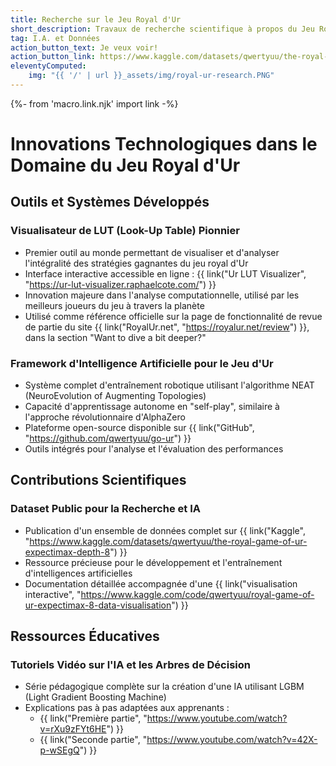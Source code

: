 ```yaml
---
title: Recherche sur le Jeu Royal d'Ur
short_description: Travaux de recherche scientifique à propos du Jeu Royal d'Ur
tag: I.A. et Données
action_button_text: Je veux voir!
action_button_link: https://www.kaggle.com/datasets/qwertyuu/the-royal-game-of-ur-expectimax-depth-8
eleventyComputed:
    img: "{{ '/' | url }}_assets/img/royal-ur-research.PNG"
---
```


{%- from 'macro.link.njk' import link -%}


# Innovations Technologiques dans le Domaine du Jeu Royal d'Ur

## Outils et Systèmes Développés

### Visualisateur de LUT (Look-Up Table) Pionnier
- Premier outil au monde permettant de visualiser et d'analyser l'intégralité des stratégies gagnantes du jeu royal d'Ur
- Interface interactive accessible en ligne : {{ link("Ur LUT Visualizer", "https://ur-lut-visualizer.raphaelcote.com/") }}
- Innovation majeure dans l'analyse computationnelle, utilisé par les meilleurs joueurs du jeu à travers la planète
- Utilisé comme référence officielle sur la page de fonctionnalité de revue de partie du site {{ link("RoyalUr.net", "https://royalur.net/review") }}, dans la section "Want to dive a bit deeper?"

### Framework d'Intelligence Artificielle pour le Jeu d'Ur
- Système complet d'entraînement robotique utilisant l'algorithme NEAT (NeuroEvolution of Augmenting Topologies)
- Capacité d'apprentissage autonome en "self-play", similaire à l'approche révolutionnaire d'AlphaZero
- Plateforme open-source disponible sur {{ link("GitHub", "https://github.com/qwertyuu/go-ur") }}
- Outils intégrés pour l'analyse et l'évaluation des performances

## Contributions Scientifiques

### Dataset Public pour la Recherche et IA
- Publication d'un ensemble de données complet sur {{ link("Kaggle", "https://www.kaggle.com/datasets/qwertyuu/the-royal-game-of-ur-expectimax-depth-8") }}
- Ressource précieuse pour le développement et l'entraînement d'intelligences artificielles
- Documentation détaillée accompagnée d'une {{ link("visualisation interactive", "https://www.kaggle.com/code/qwertyuu/royal-game-of-ur-expectimax-8-data-visualisation") }}

## Ressources Éducatives

### Tutoriels Vidéo sur l'IA et les Arbres de Décision
- Série pédagogique complète sur la création d'une IA utilisant LGBM (Light Gradient Boosting Machine)
- Explications pas à pas adaptées aux apprenants :
  - {{ link("Première partie", "https://www.youtube.com/watch?v=rXu9zFYt6HE") }}
  - {{ link("Seconde partie", "https://www.youtube.com/watch?v=42X-p-wSEgQ") }}

